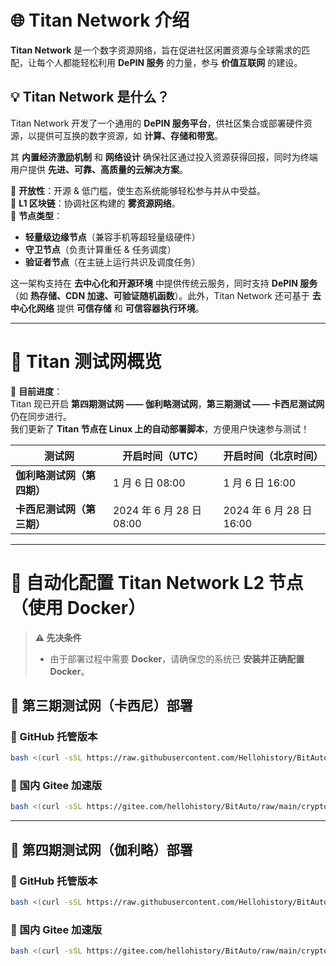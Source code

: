 # 🌐 Titan Network 介绍  

**Titan Network** 是一个数字资源网络，旨在促进社区闲置资源与全球需求的匹配，让每个人都能轻松利用 **DePIN 服务** 的力量，参与 **价值互联网** 的建设。  

## 💡 Titan Network 是什么？  

Titan Network 开发了一个通用的 **DePIN 服务平台**，供社区集合或部署硬件资源，以提供可互换的数字资源，如 **计算、存储和带宽**。  

其 **内置经济激励机制** 和 **网络设计** 确保社区通过投入资源获得回报，同时为终端用户提供 **先进、可靠、高质量的云解决方案**。  

🔹 **开放性**：开源 & 低门槛，使生态系统能够轻松参与并从中受益。  
🔹 **L1 区块链**：协调社区构建的 **雾资源网络**。  
🔹 **节点类型**：
   - **轻量级边缘节点**（兼容手机等超轻量级硬件）
   - **守卫节点**（负责计算重任 & 任务调度）
   - **验证者节点**（在主链上运行共识及调度任务）

这一架构支持在 **去中心化和开源环境** 中提供传统云服务，同时支持 **DePIN 服务**（如 **热存储、CDN 加速、可验证随机函数**）。此外，Titan Network 还可基于 **去中心化网络** 提供 **可信存储** 和 **可信容器执行环境**。

---

# 🔹 Titan 测试网概览  

🚀 **目前进度**：  
Titan 现已开启 **第四期测试网 —— 伽利略测试网**，**第三期测试 —— 卡西尼测试网** 仍在同步进行。  
我们更新了 **Titan 节点在 Linux 上的自动部署脚本**，方便用户快速参与测试！  

| 测试网 | 开启时间（UTC） | 开启时间（北京时间） |
|--------|--------------|----------------|
| **伽利略测试网（第四期）** | 1 月 6 日 08:00 | 1 月 6 日 16:00 |
| **卡西尼测试网（第三期）** | 2024 年 6 月 28 日 08:00 | 2024 年 6 月 28 日 16:00 |

---

# 🚀 **自动化配置 Titan Network L2 节点（使用 Docker）**  

> **⚠️ 先决条件**  
> - 由于部署过程中需要 **Docker**，请确保您的系统已 **安装并正确配置 Docker**。

## 📌 **第三期测试网（卡西尼）部署**  

### **🔹 GitHub 托管版本**
```bash
bash <(curl -sSL https://raw.githubusercontent.com/Hellohistory/BitAuto/refs/heads/main/crypto_tool/titan_network/titan_network_3_zh.sh)
```

### **🚀 国内 Gitee 加速版**
```bash
bash <(curl -sSL https://gitee.com/hellohistory/BitAuto/raw/main/crypto_tool/titan_network/titan_network_3_zh.sh)
```

---

## 📌 **第四期测试网（伽利略）部署**  

### **🔹 GitHub 托管版本**
```bash
bash <(curl -sSL https://raw.githubusercontent.com/Hellohistory/BitAuto/refs/heads/main/crypto_tool/titan_network/titan_network_4_zh.sh)
```

### **🚀 国内 Gitee 加速版**
```bash
bash <(curl -sSL https://gitee.com/hellohistory/BitAuto/raw/main/crypto_tool/titan_network/titan_network_4_zh.sh)
```
